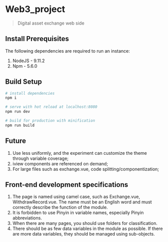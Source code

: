 # Web3_project

> Digital asset exchange web side

## Install Prerequisites
The following dependencies are required to run an instance:

1. NodeJS - 9.11.2
2. Npm - 5.6.0

## Build Setup

``` bash
# install dependencies
npm i

# serve with hot reload at localhost:8080
npm run dev

# build for production with minification
npm run build

```



## Future
1. Use less uniformly, and the experiment can customize the theme through variable coverage;
2. iview components are referenced on demand;
3. For large files such as exchange.vue, code splitting/componentization;


## Front-end development specifications
1. The page is named using camel case, such as Exchange.vue, WithdrawRecord.vue. The name must be an English word and must correctly describe the function of the module.
2. It is forbidden to use Pinyin in variable names, especially Pinyin abbreviations.
3. When there are many pages, you should use folders for classification.
4. There should be as few data variables in the module as possible. If there are more data variables, they should be managed using sub-objects.


